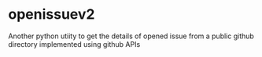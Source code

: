 # openissuev2
Another python utiity to get the details of opened issue from a public github directory implemented using github APIs
